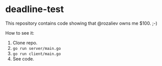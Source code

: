 # deadline-test

This repository contains code showing that @rozaliev owns me $100. ;-)

How to see it:
1) Clone repo.
2) `go run server/main.go`
3) `go run client/main.go`
4) See code.
